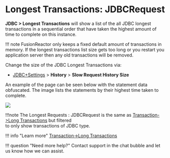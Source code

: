 # Longest Transactions: JDBCRequest

**JDBC &gt; Longest Transactions** will show a list of the all JDBC
longest transactions in a sequential order that have taken the highest
amount of time to complete on this instance.

!!! note
    FusionReactor only keeps a fixed default amount of
    transactions in memory. If the longest transactions list size gets too
    long or you restart you application server then any old transactions
    will be removed.

Change the size of the JDBC Longest
Transactions via: 

-   [JDBC+Settings](Settings.md) &gt; **History** &gt; 
    **Slow Request History Size** 

An example of the page can be seen below with the statement data
obfuscated. The image lists the statements by their highest time
taken to complete.

![](/frdocs//attachments/245551176/245551225.png)

!!!note
    The Longest Requests : JDBCRequest is the same as [Transaction->Long Transactions](../Transactions/Longest-Transactions.md) but filtered    
    to only show transactions of JDBC type.

!!! info "Learn more"
    [Transaction->Long Transactions](../Transactions/Longest-Transactions.md)
    

!!! question "Need more help?"
    Contact support in the chat bubble and let us know how we can assist.

